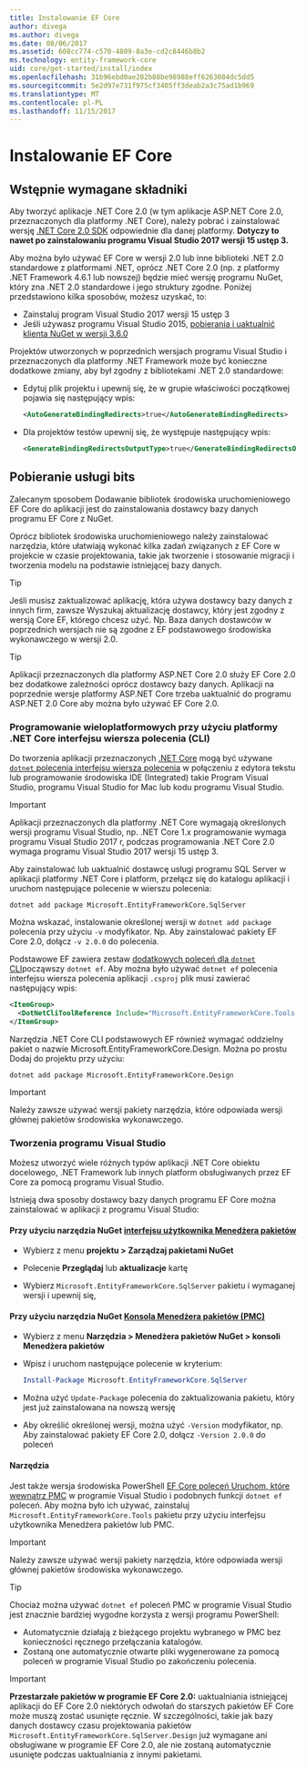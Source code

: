 ```yaml
---
title: Instalowanie EF Core
author: divega
ms.author: divega
ms.date: 08/06/2017
ms.assetid: 608cc774-c570-4809-8a3e-cd2c8446b8b2
ms.technology: entity-framework-core
uid: core/get-started/install/index
ms.openlocfilehash: 31b96ebd0ae282b88be98988eff6263084dc5dd5
ms.sourcegitcommit: 5e2d97e731f975cf3405ff3deab2a3c75ad1b969
ms.translationtype: MT
ms.contentlocale: pl-PL
ms.lasthandoff: 11/15/2017
---
```

# <a name="installing-ef-core"></a>Instalowanie EF Core

## <a name="prerequisites"></a>Wstępnie wymagane składniki

Aby tworzyć aplikacje .NET Core 2.0 (w tym aplikacje ASP.NET Core 2.0, przeznaczonych dla platformy .NET Core), należy pobrać i zainstalować wersję [.NET Core 2.0 SDK](https://www.microsoft.com/net/download/core) odpowiednie dla danej platformy. **Dotyczy to nawet po zainstalowaniu programu Visual Studio 2017 wersji 15 ustęp 3.**

Aby można było używać EF Core w wersji 2.0 lub inne biblioteki .NET 2.0 standardowe z platformami .NET, oprócz .NET Core 2.0 (np. z platformy .NET Framework 4.6.1 lub nowszej) będzie mieć wersję programu NuGet, który zna .NET 2.0 standardowe i jego struktury zgodne. Poniżej przedstawiono kilka sposobów, możesz uzyskać, to:

* Zainstaluj program Visual Studio 2017 wersji 15 ustęp 3
* Jeśli używasz programu Visual Studio 2015, [pobierania i uaktualnić klienta NuGet w wersji 3.6.0](https://www.nuget.org/downloads)

Projektów utworzonych w poprzednich wersjach programu Visual Studio i przeznaczonych dla platformy .NET Framework może być konieczne dodatkowe zmiany, aby był zgodny z bibliotekami .NET 2.0 standardowe:

* Edytuj plik projektu i upewnij się, że w grupie właściwości początkowej pojawia się następujący wpis:
  ``` xml
  <AutoGenerateBindingRedirects>true</AutoGenerateBindingRedirects>
  ```

* Dla projektów testów upewnij się, że występuje następujący wpis:
  ``` xml
  <GenerateBindingRedirectsOutputType>true</GenerateBindingRedirectsOutputType>
  ```

## <a name="getting-the-bits"></a>Pobieranie usługi bits
Zalecanym sposobem Dodawanie bibliotek środowiska uruchomieniowego EF Core do aplikacji jest do zainstalowania dostawcy bazy danych programu EF Core z NuGet.

Oprócz bibliotek środowiska uruchomieniowego należy zainstalować narzędzia, które ułatwiają wykonać kilka zadań związanych z EF Core w projekcie w czasie projektowania, takie jak tworzenie i stosowanie migracji i tworzenia modelu na podstawie istniejącej bazy danych.

> [!TIP]  
> Jeśli musisz zaktualizować aplikację, która używa dostawcy bazy danych z innych firm, zawsze Wyszukaj aktualizację dostawcy, który jest zgodny z wersją Core EF, którego chcesz użyć. Np. Baza danych dostawców w poprzednich wersjach nie są zgodne z EF podstawowego środowiska wykonawczego w wersji 2.0.  

> [!TIP]  
> Aplikacji przeznaczonych dla platformy ASP.NET Core 2.0 służy EF Core 2.0 bez dodatkowe zależności oprócz dostawcy bazy danych. Aplikacji na poprzednie wersje platformy ASP.NET Core trzeba uaktualnić do programu ASP.NET 2.0 Core aby można było używać EF Core 2.0.

<a name="cli"></a>
### <a name="cross-platform-development-using-the-net-core-command-line-interface-cli"></a>Programowanie wieloplatformowych przy użyciu platformy .NET Core interfejsu wiersza polecenia (CLI)

Do tworzenia aplikacji przeznaczonych [.NET Core](https://www.microsoft.com/net/download/core) mogą być używane [ `dotnet` polecenia interfejsu wiersza polecenia](https://docs.microsoft.com/dotnet/core/tools/) w połączeniu z edytora tekstu lub programowanie środowiska IDE (Integrated) takie Program Visual Studio, programu Visual Studio for Mac lub kodu programu Visual Studio.

> [!IMPORTANT]  
> Aplikacji przeznaczonych dla platformy .NET Core wymagają określonych wersji programu Visual Studio, np. .NET Core 1.x programowanie wymaga programu Visual Studio 2017 r, podczas programowania .NET Core 2.0 wymaga programu Visual Studio 2017 wersji 15 ustęp 3.

Aby zainstalować lub uaktualnić dostawcę usługi programu SQL Server w aplikacji platformy .NET Core i platform, przełącz się do katalogu aplikacji i uruchom następujące polecenie w wierszu polecenia:

``` Console
dotnet add package Microsoft.EntityFrameworkCore.SqlServer
```

Można wskazać, instalowanie określonej wersji w `dotnet add package` polecenia przy użyciu `-v` modyfikator. Np. Aby zainstalować pakiety EF Core 2.0, dołącz `-v 2.0.0` do polecenia.

Podstawowe EF zawiera zestaw [dodatkowych poleceń dla `dotnet` CLI](../../miscellaneous/cli/dotnet.md)począwszy `dotnet ef`. Aby można było używać `dotnet ef` polecenia interfejsu wiersza polecenia aplikacji `.csproj` plik musi zawierać następujący wpis:

``` xml
<ItemGroup>
  <DotNetCliToolReference Include="Microsoft.EntityFrameworkCore.Tools.DotNet" Version="2.0.0" />
</ItemGroup>
```

Narzędzia .NET Core CLI podstawowych EF również wymagać oddzielny pakiet o nazwie Microsoft.EntityFrameworkCore.Design. Można po prostu Dodaj do projektu przy użyciu:

``` Console
dotnet add package Microsoft.EntityFrameworkCore.Design
```

> [!IMPORTANT]  
> Należy zawsze używać wersji pakiety narzędzia, które odpowiada wersji głównej pakietów środowiska wykonawczego.

<a name="visual-studio"></a>
### <a name="visual-studio-development"></a>Tworzenia programu Visual Studio

Możesz utworzyć wiele różnych typów aplikacji .NET Core obiektu docelowego, .NET Framework lub innych platform obsługiwanych przez EF Core za pomocą programu Visual Studio.

Istnieją dwa sposoby dostawcy bazy danych programu EF Core można zainstalować w aplikacji z programu Visual Studio:

#### <a name="using-nugets-package-manager-user-interfacehttpsdocsmicrosoftcomnugettoolspackage-manager-ui"></a>Przy użyciu narzędzia NuGet [interfejsu użytkownika Menedżera pakietów](https://docs.microsoft.com/nuget/tools/package-manager-ui)

* Wybierz z menu **projektu > Zarządzaj pakietami NuGet**

* Polecenie **Przeglądaj** lub **aktualizacje** kartę

* Wybierz `Microsoft.EntityFrameworkCore.SqlServer` pakietu i wymaganej wersji i upewnij się,

#### <a name="using-nugets-package-manager-console-pmchttpsdocsmicrosoftcomnugettoolspackage-manager-console"></a>Przy użyciu narzędzia NuGet [Konsola Menedżera pakietów (PMC)](https://docs.microsoft.com/nuget/tools/package-manager-console)

* Wybierz z menu **Narzędzia > Menedżera pakietów NuGet > konsoli Menedżera pakietów**

* Wpisz i uruchom następujące polecenie w kryterium:

  ``` PowerShell  
  Install-Package Microsoft.EntityFrameworkCore.SqlServer
  ```
* Można użyć `Update-Package` polecenia do zaktualizowania pakietu, który jest już zainstalowana na nowszą wersję

* Aby określić określonej wersji, można użyć `-Version` modyfikator, np. Aby zainstalować pakiety EF Core 2.0, dołącz `-Version 2.0.0` do poleceń

#### <a name="tools"></a>Narzędzia

Jest także wersja środowiska PowerShell [EF Core poleceń Uruchom, które wewnątrz PMC](../../miscellaneous/cli/powershell.md) w programie Visual Studio i podobnych funkcji `dotnet ef` poleceń. Aby można było ich używać, zainstaluj `Microsoft.EntityFrameworkCore.Tools` pakietu przy użyciu interfejsu użytkownika Menedżera pakietów lub PMC.

> [!IMPORTANT]  
> Należy zawsze używać wersji pakiety narzędzia, które odpowiada wersji głównej pakietów środowiska wykonawczego.

> [!TIP]  
> Chociaż można używać `dotnet ef` poleceń PMC w programie Visual Studio jest znacznie bardziej wygodne korzysta z wersji programu PowerShell:
> * Automatycznie działają z bieżącego projektu wybranego w PMC bez konieczności ręcznego przełączania katalogów.  
> * Zostaną one automatycznie otwarte pliki wygenerowane za pomocą poleceń w programie Visual Studio po zakończeniu polecenia.

> [!IMPORTANT]  
> **Przestarzałe pakietów w programie EF Core 2.0:** uaktualniania istniejącej aplikacji do EF Core 2.0 niektórych odwołań do starszych pakietów EF Core może muszą zostać usunięte ręcznie. W szczególności, takie jak bazy danych dostawcy czasu projektowania pakietów `Microsoft.EntityFrameworkCore.SqlServer.Design` już wymagane ani obsługiwane w programie EF Core 2.0, ale nie zostaną automatycznie usunięte podczas uaktualniania z innymi pakietami.
